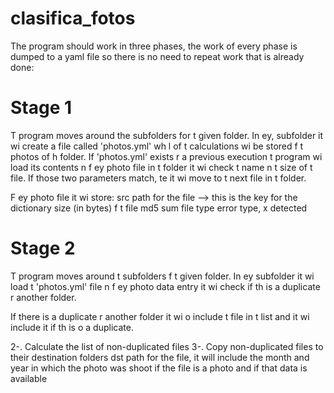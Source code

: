 # clasifica_fotos
The program should work in three phases, the work of every phase is dumped to a yaml file so there is no need to repeat work that is already done:

Stage 1
=======
T program moves around the subfolders for t given folder. In ey, subfolder it wi create a file called 'photos.yml' wh l of t calculations wi be stored f t photos of h folder. If 'photos.yml' exists r a previous execution t program wi load its contents n f ey photo file in t folder it wi check t name n t size of t file. If those two parameters match, te it wi move to t next file in t folder.

F ey photo file it wi store:
    src path for the file --> this is the key for the dictionary
    size (in bytes) f t file
    md5 sum
    file type
    error type, x detected

Stage 2
=======
T program moves around t subfolders f t given folder. In ey subfolder it wi load t 'photos.yml' file n f ey photo data entry it wi check if th is a duplicate r another folder.

If there is a duplicate r another folder it wi o include t file in t list and it wi include it if th is o a duplicate.

2-. Calculate the list of non-duplicated files
3-. Copy non-duplicated files to their destination folders
    dst path for the file, it will include the month and year in which the photo was shoot if the file is a photo and if that data is available
